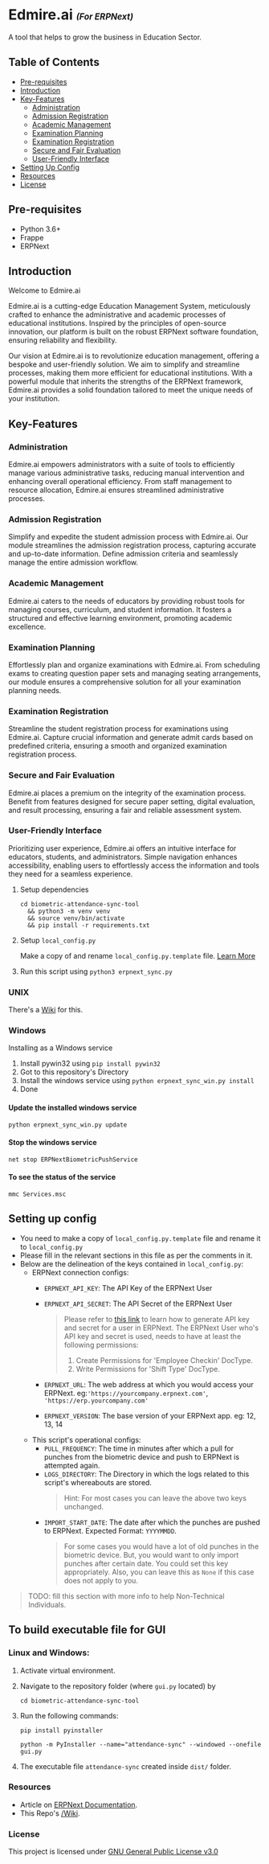 # Edmire.ai <span style="font-size: 0.6em; font-style: italic">(For ERPNext)</span>

A tool that helps to grow the business in Education Sector.

## Table of Contents
 - [Pre-requisites](#pre-requisites)
 - [Introduction](#introduction)
 - [Key-Features](#Key-Features)
    - [Administration](#Administration)
    - [Admission Registration](#Admission-Registration)
    - [Academic Management](#Academic-Management)
    - [Examination Planning](#Examination-Planning)
    - [Examination Registration](#Examination-Registration)
    - [Secure and Fair Evaluation](#Secure-and-Fair-Evaluation)
    - [User-Friendly Interface](#User-Friendly-Interface)
  - [Setting Up Config](#setting-up-config)
  - [Resources](#resources)
  - [License](#license)


## Pre-requisites
* Python 3.6+
* Frappe
* ERPNext


## Introduction
Welcome to Edmire.ai

Edmire.ai is a cutting-edge Education Management System, meticulously crafted to enhance the administrative and academic processes of educational institutions. Inspired by the principles of open-source innovation, our platform is built on the robust ERPNext software foundation, ensuring reliability and flexibility.

Our vision at Edmire.ai is to revolutionize education management, offering a bespoke and user-friendly solution. We aim to simplify and streamline processes, making them more efficient for educational institutions. With a powerful module that inherits the strengths of the ERPNext framework, Edmire.ai provides a solid foundation tailored to meet the unique needs of your institution.


## Key-Features

### Administration
Edmire.ai empowers administrators with a suite of tools to efficiently manage various administrative tasks, reducing manual intervention and enhancing overall operational efficiency. From staff management to resource allocation, Edmire.ai ensures streamlined administrative processes.

### Admission Registration
Simplify and expedite the student admission process with Edmire.ai. Our module streamlines the admission registration process, capturing accurate and up-to-date information. Define admission criteria and seamlessly manage the entire admission workflow.

### Academic Management
Edmire.ai caters to the needs of educators by providing robust tools for managing courses, curriculum, and student information. It fosters a structured and effective learning environment, promoting academic excellence.

### Examination Planning
Effortlessly plan and organize examinations with Edmire.ai. From scheduling exams to creating question paper sets and managing seating arrangements, our module ensures a comprehensive solution for all your examination planning needs.

### Examination Registration
Streamline the student registration process for examinations using Edmire.ai. Capture crucial information and generate admit cards based on predefined criteria, ensuring a smooth and organized examination registration process.

### Secure and Fair Evaluation
 Edmire.ai places a premium on the integrity of the examination process. Benefit from features designed for secure paper setting, digital evaluation, and result processing, ensuring a fair and reliable assessment system.
 
### User-Friendly Interface
 Prioritizing user experience, Edmire.ai offers an intuitive interface for educators, students, and administrators. Simple navigation enhances accessibility, enabling users to effortlessly access the information and tools they need for a seamless experience.

1. Setup dependencies
    ```
    cd biometric-attendance-sync-tool
      && python3 -m venv venv
      && source venv/bin/activate
      && pip install -r requirements.txt
    ```
2. Setup `local_config.py`

   Make a copy of and rename `local_config.py.template` file. [Learn More](#setting-up-config)

3. Run this script using `python3 erpnext_sync.py`

### UNIX

There's a [Wiki](https://github.com/frappe/biometric-attendance-sync-tool/wiki/Running-this-script-in-production) for this.

### Windows

Installing as a Windows service

1. Install pywin32 using `pip install pywin32`
2. Got to this repository's Directory
3. Install the windows service using `python erpnext_sync_win.py install`
4. Done

#### Update the installed windows service
    python erpnext_sync_win.py update

#### Stop the windows service
    net stop ERPNextBiometricPushService

#### To see the status of the service
    mmc Services.msc


## Setting up config
- You need to make a copy of `local_config.py.template` file and rename it to `local_config.py`
- Please fill in the relevant sections in this file as per the comments in it.
- Below are the delineation of the keys contained in `local_config.py`:
  - ERPNext connection configs:
    - `ERPNEXT_API_KEY`: The API Key of the ERPNext User
    - `ERPNEXT_API_SECRET`: The API Secret of the ERPNext User

      > Please refer to [this link](https://frappe.io/docs/user/en/guides/integration/how_to_set_up_token_based_auth#generate-a-token) to learn how to generate API key and secret for a user in ERPNext.
      > The ERPNext User who's API key and secret is used, needs to have at least the following permissions:
      > 1. Create Permissions for 'Employee Checkin' DocType.
      > 2. Write Permissions for 'Shift Type' DocType.

    - `ERPNEXT_URL`: The web address at which you would access your ERPNext. eg:`'https://yourcompany.erpnext.com'`, `'https://erp.yourcompany.com'`
    - `ERPNEXT_VERSION`: The base version of your ERPNext app. eg: 12, 13, 14
  - This script's operational configs:
    - `PULL_FREQUENCY`: The time in minutes after which a pull for punches from the biometric device and push to ERPNext is attempted again.
    - `LOGS_DIRECTORY`: The Directory in which the logs related to this script's whereabouts are stored.
      > Hint: For most cases you can leave the above two keys unchanged.
    - `IMPORT_START_DATE`: The date after which the punches are pushed to ERPNext. Expected Format: `YYYYMMDD`.
      > For some cases you would have a lot of old punches in the biometric device. But, you would want to only import punches after certain date. You could set this key appropriately. Also, you can leave this as `None` if this case does not apply to you.

> TODO: fill this section with more info to help Non-Technical Individuals.

## To build executable file for GUI
### Linux and Windows:
1. Activate virtual environment.
1. Navigate to the repository folder (where `gui.py` located) by
    ```
    cd biometric-attendance-sync-tool
    ```
1. Run the following commands:
    ```
    pip install pyinstaller
    ```

    ```
    python -m PyInstaller --name="attendance-sync" --windowed --onefile gui.py
    ```
1. The executable file `attendance-sync` created inside `dist/` folder.

### Resources

* Article on [ERPNext Documentation](https://docs.erpnext.com/docs/user/manual/en/setting-up/articles/integrating-erpnext-with-biometric-attendance-devices).
* This Repo's [/Wiki](https://github.com/frappe/biometric-attendance-sync-tool/wiki).

### License

This project is licensed under [GNU General Public License v3.0](LICENSE)
